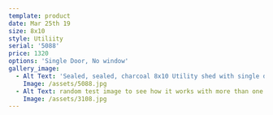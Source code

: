 ```yaml
---
template: product
date: Mar 25th 19
size: 8x10
style: Utiliity
serial: '5088'
price: 1320
options: 'Single Door, No window'
gallery_image:
  - Alt Text: 'Sealed, sealed, charcoal 8x10 Utility shed with single door in front'
    Image: /assets/5088.jpg
  - Alt Text: random test image to see how it works with more than one image
    Image: /assets/3108.jpg
---
```


